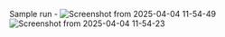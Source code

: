 Sample run -
![Screenshot from 2025-04-04 11-54-49](https://github.com/user-attachments/assets/256c6c4a-fe5e-4887-be3f-8c273aed0580)
![Screenshot from 2025-04-04 11-54-23](https://github.com/user-attachments/assets/09bf26a5-eee4-4745-8fe3-09f8a825f5ae)
